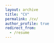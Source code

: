 ```yaml
---
layout: archive
title: "CV"
permalink: /cv/
author_profile: true
redirect_from:
  - /resume
---
```


<object data="{{ site.url }}{{ site.baseurl }}/files/Schnidman_CV_202509.pdf" width="1000" height="1000" type="application/pdf"></object>